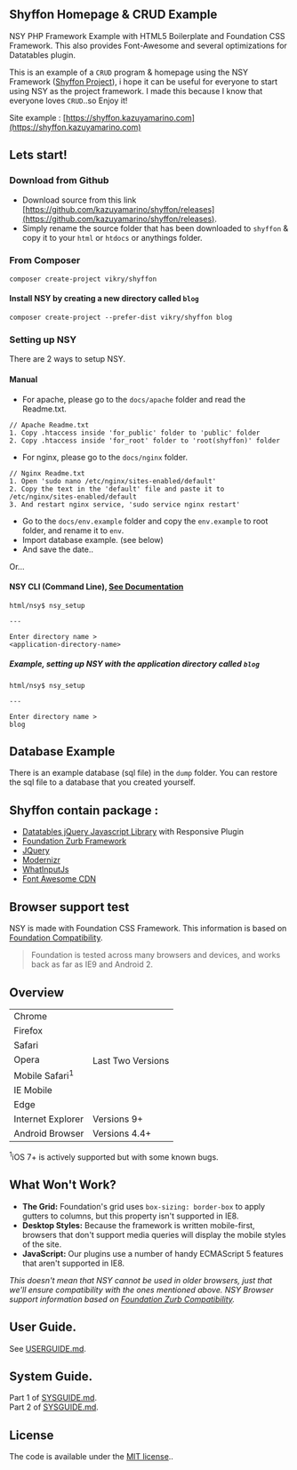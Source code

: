 ## Shyffon Homepage & CRUD Example
NSY PHP Framework Example with HTML5 Boilerplate and Foundation CSS Framework. This also provides Font-Awesome and several optimizations for Datatables plugin.

This is an example of a `CRUD` program & homepage using the NSY Framework ([Shyffon Project](https://github.com/kazuyamarino/shyffon)), i hope it can be useful for everyone to start using NSY as the project framework. I made this because I know that everyone loves `CRUD`..so Enjoy it!

Site example :
[https://shyffon.kazuyamarino.com](https://shyffon.kazuyamarino.com)

## Lets start!
### Download from Github
* Download source from this link [https://github.com/kazuyamarino/shyffon/releases](https://github.com/kazuyamarino/shyffon/releases).
* Simply rename the source folder that has been downloaded to `shyffon` & copy it to your `html` or `htdocs` or anythings folder.

### From Composer
```
composer create-project vikry/shyffon
```

#### Install NSY by creating a new directory called `blog`
```
composer create-project --prefer-dist vikry/shyffon blog
```

### Setting up NSY
There are 2 ways to setup NSY.

#### Manual
* For apache, please go to the `docs/apache` folder and read the Readme.txt.
```
// Apache Readme.txt
1. Copy .htaccess inside 'for_public' folder to 'public' folder
2. Copy .htaccess inside 'for_root' folder to 'root(shyffon)' folder
```
* For nginx, please go to the `docs/nginx` folder.
```
// Nginx Readme.txt
1. Open 'sudo nano /etc/nginx/sites-enabled/default'
2. Copy the text in the 'default' file and paste it to /etc/nginx/sites-enabled/default
3. And restart nginx service, 'sudo service nginx restart'
```
* Go to the `docs/env.example` folder and copy the `env.example` to root folder, and rename it to `env`.
* Import database example. (see below)
* And save the date..

Or...

#### NSY CLI (Command Line), [See Documentation](https://github.com/kazuyamarino/nsy/blob/master/docs/USERGUIDE.md#nsy-cli-command-line)
```
html/nsy$ nsy_setup

---

Enter directory name >
<application-directory-name>
```

##### Example, setting up NSY with the application directory called `blog`
```
html/nsy$ nsy_setup

---

Enter directory name >
blog
```

## Database Example
There is an example database (sql file) in the `dump` folder. You can restore the sql file to a database that you created yourself.

## Shyffon contain package :
* [Datatables jQuery Javascript Library](https://www.datatables.net/) with Responsive Plugin
* [Foundation Zurb Framework](https://foundation.zurb.com/)
* [JQuery](https://jquery.com/)
* [Modernizr](https://modernizr.com/)
* [WhatInputJs](https://github.com/ten1seven/what-input)
* [Font Awesome CDN](https://fontawesome.com/)

## Browser support test
NSY is made with Foundation CSS Framework. This information is based on [Foundation Compatibility](https://foundation.zurb.com/sites/docs/compatibility.html).

>Foundation is tested across many browsers and devices, and works back as far as IE9 and Android 2.

## Overview
<table class="docs-compat-table">
  <tr>
    <td>Chrome</td>
    <td class="works" rowspan="7">Last Two Versions</td>
  </tr>
  <tr><td>Firefox</td></tr>
  <tr><td>Safari</td></tr>
  <tr><td>Opera</td></tr>
  <tr><td>Mobile Safari<sup>1</sup></td></tr>
  <tr><td>IE Mobile</td></tr>
  <tr><td>Edge</td></tr>
  <tr>
    <td>Internet Explorer</td>
    <td class="works">Versions 9+</td>
  </tr>
  <tr>
    <td>Android Browser</td>
    <td class="works">Versions 4.4+</td>
  </tr>
</table>

<sup>1</sup>iOS 7+ is actively supported but with some known bugs.

## What Won't Work?
* **The Grid:** Foundation's grid uses `box-sizing: border-box` to apply gutters to columns, but this property isn't supported in IE8.
* **Desktop Styles:** Because the framework is written mobile-first, browsers that don't support media queries will display the mobile styles of the site.
* **JavaScript:** Our plugins use a number of handy ECMAScript 5 features that aren't supported in IE8.

*This doesn't mean that NSY cannot be used in older browsers,
just that we'll ensure compatibility with the ones mentioned above.*
*NSY Browser support information based on [Foundation Zurb Compatibility](https://foundation.zurb.com/sites/docs/compatibility.html).*

## User Guide.
See [USERGUIDE.md](https://github.com/kazuyamarino/nsy/blob/master/docs/USERGUIDE.md).

## System Guide.
Part 1 of [SYSGUIDE.md](https://github.com/kazuyamarino/nsy/blob/master/docs/SYSGUIDE_1.md).<br/>
Part 2 of [SYSGUIDE.md](https://github.com/kazuyamarino/nsy/blob/master/docs/SYSGUIDE_2.md).

## License
The code is available under the [MIT license](LICENSE.txt)..
